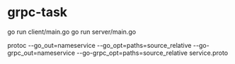 # grpc-task

go run client/main.go
go run server/main.go

protoc --go_out=nameservice --go_opt=paths=source_relative --go-grpc_out=nameservice --go-grpc_opt=paths=source_relative     service.proto
